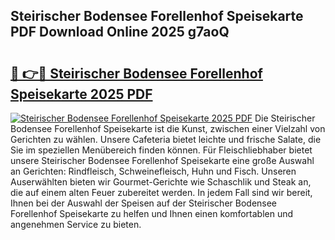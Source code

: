## Steirischer Bodensee Forellenhof Speisekarte PDF Download Online 2025 g7aoQ

# <h2><a href="http://gca98l.nevu.top/?p=Steirischer+Bodensee+Forellenhof+Speisekarte">🔗 👉🔴 Steirischer Bodensee Forellenhof Speisekarte 2025 PDF</a></h2>

[![Steirischer Bodensee Forellenhof Speisekarte 2025 PDF](https://i.imgur.com/dBaPXMq.png)](http://gca98l.nevu.top/?p=Steirischer+Bodensee+Forellenhof+Speisekarte)
Die Steirischer Bodensee Forellenhof Speisekarte ist die Kunst, zwischen einer Vielzahl von Gerichten zu wählen. Unsere Cafeteria bietet leichte und frische Salate, die Sie im speziellen Menübereich finden können. Für Fleischliebhaber bietet unsere Steirischer Bodensee Forellenhof Speisekarte eine große Auswahl an Gerichten: Rindfleisch, Schweinefleisch, Huhn und Fisch. Unseren Auserwählten bieten wir Gourmet-Gerichte wie Schaschlik und Steak an, die auf einem alten Feuer zubereitet werden. In jedem Fall sind wir bereit, Ihnen bei der Auswahl der Speisen auf der Steirischer Bodensee Forellenhof Speisekarte zu helfen und Ihnen einen komfortablen und angenehmen Service zu bieten.
